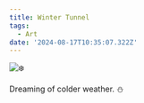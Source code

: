 ```yaml
---
title: Winter Tunnel
tags:
  - Art
date: '2024-08-17T10:35:07.322Z'
---
```


![❄️](http://res.cloudinary.com/cpadilla/image/upload/v1723758352/chrisdpadilla/blog/art/qyeuchgljvr86z3oqfog.jpg)

Dreaming of colder weather. ⛄️
